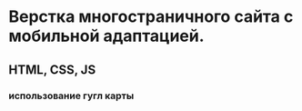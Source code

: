 # Верстка многостраничного сайта с мобильной адаптацией.
## HTML, CSS, JS
### использование гугл карты
